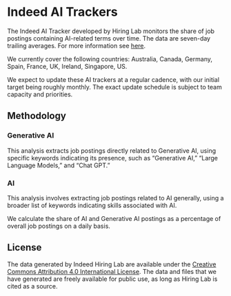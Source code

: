 # Indeed AI Trackers

The Indeed AI Tracker developed by Hiring Lab monitors the share of job postings containing AI-related terms over time. The data are seven-day trailing averages. For more information see [here](https://www.hiringlab.org/2023/09/21/indeed-ai-jobs-tracker/).

We currently cover the following countries: Australia, Canada, Germany, Spain, France, UK, Ireland, Singapore, US. 

We expect to update these AI trackers at a regular cadence, with our initial target being roughly monthly.  The exact update schedule is subject to team capacity and priorities.
## Methodology
### Generative AI

This analysis extracts job postings directly related to Generative AI, using specific keywords indicating its presence, such as “Generative AI,” “Large Language Models,” and “Chat GPT.” 

### AI

This analysis involves extracting job postings related to AI generally, using a broader list of keywords indicating skills associated with AI.


We calculate the share of AI and Generative AI postings as a percentage of overall job postings on a daily basis. 

## License
The data generated by Indeed Hiring Lab are available under the [Creative Commons Attribution 4.0 International License](https://creativecommons.org/licenses/by/4.0/).
The data and files that we have generated are freely available for public use, as long as Hiring Lab is cited as a source.
